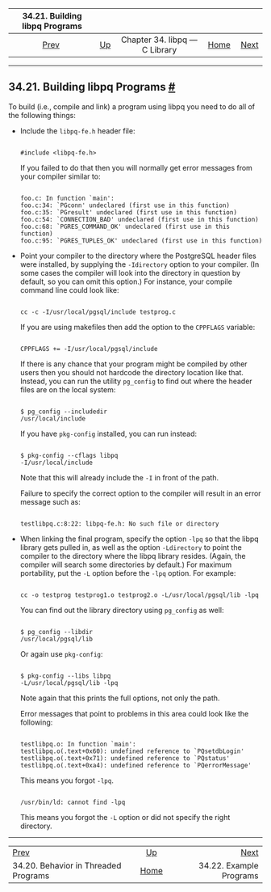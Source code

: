 <!--?xml version="1.0" encoding="UTF-8" standalone="no"?-->

|                    34.21. Building libpq Programs                    |                                                  |                               |                                                       |                                                       |
| :------------------------------------------------------------------: | :----------------------------------------------- | :---------------------------: | ----------------------------------------------------: | ----------------------------------------------------: |
| [Prev](libpq-threading.html "34.20. Behavior in Threaded Programs")  | [Up](libpq.html "Chapter 34. libpq — C Library") | Chapter 34. libpq — C Library | [Home](index.html "PostgreSQL 17devel Documentation") |  [Next](libpq-example.html "34.22. Example Programs") |

***

## 34.21. Building libpq Programs [#](#LIBPQ-BUILD)

[]()

To build (i.e., compile and link) a program using libpq you need to do all of the following things:

*   Include the `libpq-fe.h` header file:

    ```

    #include <libpq-fe.h>
    ```

    If you failed to do that then you will normally get error messages from your compiler similar to:

    ```

    foo.c: In function `main':
    foo.c:34: `PGconn' undeclared (first use in this function)
    foo.c:35: `PGresult' undeclared (first use in this function)
    foo.c:54: `CONNECTION_BAD' undeclared (first use in this function)
    foo.c:68: `PGRES_COMMAND_OK' undeclared (first use in this function)
    foo.c:95: `PGRES_TUPLES_OK' undeclared (first use in this function)
    ```

*   Point your compiler to the directory where the PostgreSQL header files were installed, by supplying the `-Idirectory` option to your compiler. (In some cases the compiler will look into the directory in question by default, so you can omit this option.) For instance, your compile command line could look like:

    ```

    cc -c -I/usr/local/pgsql/include testprog.c
    ```

    If you are using makefiles then add the option to the `CPPFLAGS` variable:

    ```

    CPPFLAGS += -I/usr/local/pgsql/include
    ```

    If there is any chance that your program might be compiled by other users then you should not hardcode the directory location like that. Instead, you can run the utility `pg_config`[]() to find out where the header files are on the local system:

    ```

    $ pg_config --includedir
    /usr/local/include
    ```

    If you have `pkg-config`[]() installed, you can run instead:

    ```

    $ pkg-config --cflags libpq
    -I/usr/local/include
    ```

    Note that this will already include the `-I` in front of the path.

    Failure to specify the correct option to the compiler will result in an error message such as:

    ```

    testlibpq.c:8:22: libpq-fe.h: No such file or directory
    ```

*   When linking the final program, specify the option `-lpq` so that the libpq library gets pulled in, as well as the option `-Ldirectory` to point the compiler to the directory where the libpq library resides. (Again, the compiler will search some directories by default.) For maximum portability, put the `-L` option before the `-lpq` option. For example:

    ```

    cc -o testprog testprog1.o testprog2.o -L/usr/local/pgsql/lib -lpq
    ```

    You can find out the library directory using `pg_config` as well:

    ```

    $ pg_config --libdir
    /usr/local/pgsql/lib
    ```

    Or again use `pkg-config`:

    ```

    $ pkg-config --libs libpq
    -L/usr/local/pgsql/lib -lpq
    ```

    Note again that this prints the full options, not only the path.

    Error messages that point to problems in this area could look like the following:

    ```

    testlibpq.o: In function `main':
    testlibpq.o(.text+0x60): undefined reference to `PQsetdbLogin'
    testlibpq.o(.text+0x71): undefined reference to `PQstatus'
    testlibpq.o(.text+0xa4): undefined reference to `PQerrorMessage'
    ```

    This means you forgot `-lpq`.

    ```

    /usr/bin/ld: cannot find -lpq
    ```

    This means you forgot the `-L` option or did not specify the right directory.

***

|                                                                      |                                                       |                                                       |
| :------------------------------------------------------------------- | :---------------------------------------------------: | ----------------------------------------------------: |
| [Prev](libpq-threading.html "34.20. Behavior in Threaded Programs")  |    [Up](libpq.html "Chapter 34. libpq — C Library")   |  [Next](libpq-example.html "34.22. Example Programs") |
| 34.20. Behavior in Threaded Programs                                 | [Home](index.html "PostgreSQL 17devel Documentation") |                               34.22. Example Programs |
